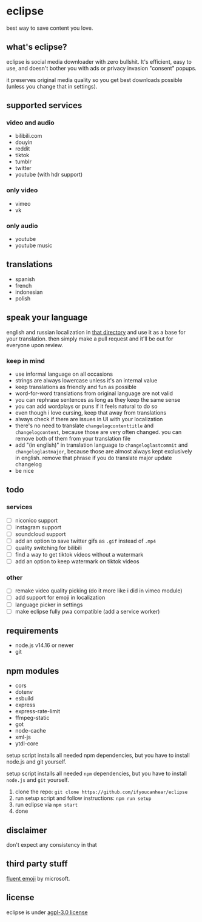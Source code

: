 # eclipse

best way to save content you love.

## what's eclipse?

eclipse is social media downloader with zero bullshit. It's efficient, easy to use, and doesn't bother you with ads or privacy invasion "consent" popups.

it preserves original media quality so you get best downloads possible (unless you change that in settings).

## supported services

### video and audio

- bilibili.com
- douyin
- reddit
- tiktok
- tumblr
- twitter
- youtube (with hdr support)

### only video

- vimeo
- vk

### only audio

- youtube
- youtube music

## translations

- spanish
- french
- indonesian
- polish

## speak your language

english and russian localization in [that directory](https://github.com/ifyoucanhear/eclipse/tree/current/src/localization/languages) and use it as a base for your translation. then simply make a pull request and it'll be out for everyone upon review.

### keep in mind

- use informal language on all occasions
- strings are always lowercase unless it's an internal value
- keep translations as friendly and fun as possible
- word-for-word translations from original language are not valid
- you can rephrase sentences as long as they keep the same sense
- you can add wordplays or puns if it feels natural to do so
- even though i love cursing, keep that away from translations
- always check if there are issues in UI with your localization
- there's no need to translate `changelogcontenttitle` and `changelogcontent`, because those are very often changed. you can remove both of them from your translation file
- add "(in english)" in translation language to `changeloglastcommit` and `changeloglastmajor`, because those are almost always kept exclusively in english. remove that phrase if you do translate major update changelog
- be nice

## todo

### services

- [ ] niconico support
- [ ] instagram support
- [ ] soundcloud support
- [ ] add an option to save twitter gifs as `.gif` instead of `.mp4`
- [ ] quality switching for bilibili
- [ ] find a way to get tiktok videos without a watermark
- [ ] add an option to keep watermark on tiktok videos

### other

- [ ] remake video quality picking (do it more like i did in vimeo module)
- [ ] add support for emoji in localization
- [ ] language picker in settings
- [ ] make eclipse fully pwa compatible (add a service worker)

## requirements

- node.js v14.16 or newer
- git

## npm modules

- cors
- dotenv
- esbuild
- express
- express-rate-limit
- ffmpeg-static
- got
- node-cache
- xml-js
- ytdl-core

setup script installs all needed npm dependencies, but you have to install node.js and git yourself.

setup script installs all needed `npm` dependencies, but you have to install `node.js` and `git` yourself.

1. clone the repo: `git clone https://github.com/ifyoucanhear/eclipse`
2. run setup script and follow instructions: `npm run setup`
3. run eclipse via `npm start`
4. done

## disclaimer

don't expect any consistency in that

## third party stuff

[fluent emoji](https://github.com/microsoft/fluentui-emoji) by microsoft.

## license

eclipse is under [agpl-3.0 license](https://github.com/ifyoucanhear/eclipse/LICENSE)

